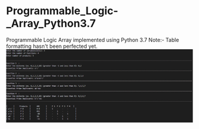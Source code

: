 # Programmable_Logic-_Array_Python3.7
Programmable Logic Array implemented using Python 3.7 
Note:- Table formatting hasn't been perfected yet.
![](PLA_photo.png)
